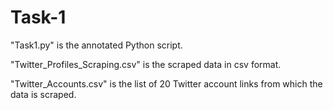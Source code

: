 # Task-1

"Task1.py" is the annotated Python script.

"Twitter_Profiles_Scraping.csv" is the scraped data in csv format.

"Twitter_Accounts.csv" is the list of 20 Twitter account links from which the data is scraped.
